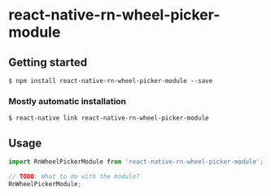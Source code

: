 # react-native-rn-wheel-picker-module

## Getting started

`$ npm install react-native-rn-wheel-picker-module --save`

### Mostly automatic installation

`$ react-native link react-native-rn-wheel-picker-module`

## Usage
```javascript
import RnWheelPickerModule from 'react-native-rn-wheel-picker-module';

// TODO: What to do with the module?
RnWheelPickerModule;
```
